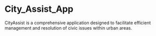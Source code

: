 # City_Assist_App
CityAssist is a comprehensive application designed to facilitate efficient management and resolution of civic issues within urban areas.
